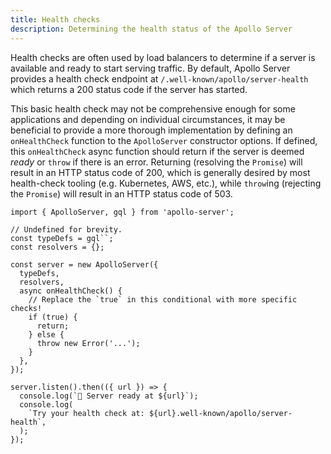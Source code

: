 ```yaml
---
title: Health checks
description: Determining the health status of the Apollo Server
---
```


Health checks are often used by load balancers to determine if a server is available and ready to start serving traffic. By default, Apollo Server provides a health check endpoint at `/.well-known/apollo/server-health` which returns a 200 status code if the server has started.

This basic health check may not be comprehensive enough for some applications and depending on individual circumstances, it may be beneficial to provide a more thorough implementation by defining an `onHealthCheck` function to the `ApolloServer` constructor options. If defined, this `onHealthCheck` async function should return if the server is deemed _ready_ or `throw` if there is an error. Returning (resolving the `Promise`) will result in an HTTP status code of 200, which is generally desired by most health-check tooling (e.g. Kubernetes, AWS, etc.), while `throw`ing (rejecting the `Promise`) will result in an HTTP status code of 503.

```js{10-17}
import { ApolloServer, gql } from 'apollo-server';

// Undefined for brevity.
const typeDefs = gql``;
const resolvers = {};

const server = new ApolloServer({
  typeDefs,
  resolvers,
  async onHealthCheck() {
    // Replace the `true` in this conditional with more specific checks!
    if (true) {
      return;
    } else {
      throw new Error('...');
    }
  },
});

server.listen().then(({ url }) => {
  console.log(`🚀 Server ready at ${url}`);
  console.log(
    `Try your health check at: ${url}.well-known/apollo/server-health`,
  );
});
```
